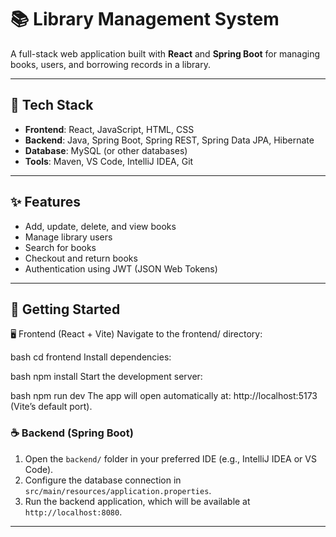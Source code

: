 # 📚 Library Management System

A full-stack web application built with **React** and **Spring Boot** for managing books, users, and borrowing records in a library.

---

## 🔧 Tech Stack

- **Frontend**: React, JavaScript, HTML, CSS
- **Backend**: Java, Spring Boot, Spring REST, Spring Data JPA, Hibernate
- **Database**: MySQL (or other databases)
- **Tools**: Maven, VS Code, IntelliJ IDEA, Git

---

## ✨ Features

- Add, update, delete, and view books
- Manage library users
- Search for books
- Checkout and return books
- Authentication using JWT (JSON Web Tokens)

---

## 🚀 Getting Started

🖥️ Frontend (React + Vite)
Navigate to the frontend/ directory:

bash
cd frontend
Install dependencies:

bash
npm install
Start the development server:

bash
npm run dev
The app will open automatically at:
http://localhost:5173 (Vite’s default port).

### ☕ Backend (Spring Boot)

1. Open the `backend/` folder in your preferred IDE (e.g., IntelliJ IDEA or VS Code).
2. Configure the database connection in `src/main/resources/application.properties`.
3. Run the backend application, which will be available at `http://localhost:8080`.

---


